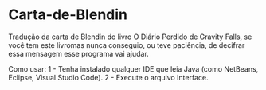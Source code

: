 # Carta-de-Blendin
Tradução da carta de Blendin do livro O Diário Perdido de Gravity Falls, se você tem este livromas nunca conseguio, ou teve paciência, de decifrar essa mensagem esse programa vai ajudar.

Como usar:
1 - Tenha instalado qualquer IDE que leia Java (como NetBeans, Eclipse, Visual Studio Code).
2 - Execute o arquivo Interface.
